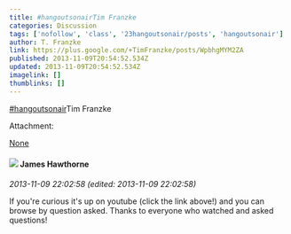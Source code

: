 ```yaml
---
title: #hangoutsonairTim Franzke
categories: Discussion
tags: ['nofollow', 'class', '23hangoutsonair/posts', 'hangoutsonair']
author: T. Franzke
link: https://plus.google.com/+TimFranzke/posts/WpbhgMYM2ZA
published: 2013-11-09T20:54:52.534Z
updated: 2013-11-09T20:54:52.534Z
imagelink: []
thumblinks: []
---
```


 <a rel="nofollow" class="ot-hashtag" href="https://plus.google.com/s/%23hangoutsonair/posts">#hangoutsonair</a>Tim Franzke


Attachment:

<a href='None'>None</a>


<div id='comment z12yv3goovqbwzd5m04chrfb3r3xupugn5o'>
  <h4><img src='{{site.baseurl}}//images/avatars/105474339582381748699_photo.jpg'> James Hawthorne</h4>
      <p><cite>2013-11-09 22:02:58 (edited: 2013-11-09 22:02:58)</cite></p>
        <p>If you&#39;re curious it&#39;s up on youtube (click the link above!) and you can browse by question asked. Thanks to everyone who watched and asked questions!</p>
</div>
        